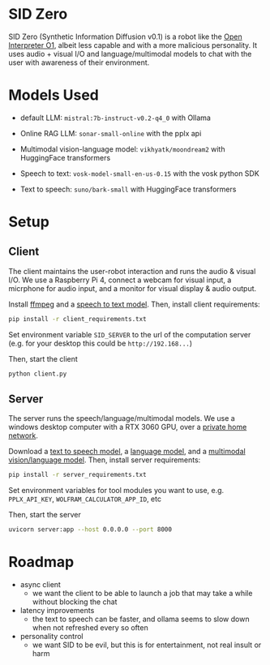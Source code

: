 # SID Zero

SID Zero (Synthetic Information Diffusion v0.1) is a robot like the [Open Interpreter O1](https://github.com/OpenInterpreter/open-interpreter), albeit less capable and with a more malicious personality. It uses audio + visual I/O and language/multimodal models to chat with the user with awareness of their environment.

# Models Used

- default LLM: `mistral:7b-instruct-v0.2-q4_0` with Ollama

- Online RAG LLM: `sonar-small-online` with the pplx api

- Multimodal vision-language model: `vikhyatk/moondream2` with HuggingFace transformers

- Speech to text: `vosk-model-small-en-us-0.15` with the vosk python SDK

- Text to speech: `suno/bark-small` with HuggingFace transformers

# Setup

## Client

The client maintains the user-robot interaction and runs the audio & visual I/O. We use a Raspberry Pi 4, connect a webcam for visual input, a micrphone for audio input, and a monitor for visual display & audio output.

Install [ffmpeg](https://evermeet.cx/ffmeg/) and a [speech to text model](https://alphacephei.com/vosk/models). Then, install client requirements:
```bash
pip install -r client_requirements.txt
```

Set environment variable `SID_SERVER` to the url of the computation server (e.g. for your desktop this could be `http://192.168...`)

Then, start the client
```bash
python client.py
```

## Server
The server runs the speech/language/multimodal models. We use a windows desktop computer with a RTX 3060 GPU, over a [private home network](https://arcadian.cloud/windows/2022/12/08/how-to-allow-icmp-ping-through-windows-firewall/).

Download a [text to speech model](https://huggingface.co/models?other=text-to-audio), a [language model](https://ollama.com/library), and a [multimodal vision/language model](https://huggingface.co/models?pipeline_tag=image-text-to-text). Then, install server requirements:
```bash
pip install -r server_requirements.txt
```

Set environment variables for tool modules you want to use, e.g. `PPLX_API_KEY`, `WOLFRAM_CALCULATOR_APP_ID`, etc

Then, start the server
```bash
uvicorn server:app --host 0.0.0.0 --port 8000
```

# Roadmap

- async client
  - we want the client to be able to launch a job that may take a while without blocking the chat
- latency improvements
  - the text to speech can be faster, and ollama seems to slow down when not refreshed every so often
- personality control
  - we want SID to be evil, but this is for entertainment, not real insult or harm

